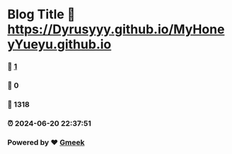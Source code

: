 # Blog Title :link: https://Dyrusyyy.github.io/MyHoneyYueyu.github.io 
### :page_facing_up: [1](https://Dyrusyyy.github.io/MyHoneyYueyu.github.io/tag.html) 
### :speech_balloon: 0 
### :hibiscus: 1318 
### :alarm_clock: 2024-06-20 22:37:51 
### Powered by :heart: [Gmeek](https://github.com/Meekdai/Gmeek)
